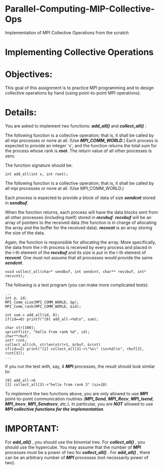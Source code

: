 # Parallel-Computing-MIP-Collective-Ops
Implementation of MPI Collective Operations from the scratch

# Implementing Collective Operations

# Objectives:
This goal of this assignment is to practice MPI programming and to design collective operations by hand (using point-to-point MPI operations).

# Details:
You are asked to implement two functions: ***add_all()*** and ***collect_all()*** :

The following function is a collective operation; that is, it shall be called by all mpi processes or none at all. (Use ***MPI_COMM_WORLD***.) 
Each process is expected to provide an integer 'x', and the function returns the total sum for the process whose rank is ***root***. The return value of all other processes is zero. 

The function signature should be:
```
int add_all(int x, int root);
```

The following function is a collective operation; that is, it shall be called by all mpi processes or none at all. (Use MPI_COMM_WORLD.) 

Each process is expected to provide a block of data of size ***sendcnt*** stored in ***sendbuf***. 

When the function returns, each process will have the data blocks sent from all other processes (including itself) stored in ***recvbuf***. ***recvbuf*** will be an array of pointers to the received data (the function is in charge of allocating the array and the buffer for the received data). ***recvcnt*** is an array storing the size of the data. 

Again, the function is responsible for allocating the array. More specifically, the data from the i-th process is received by every process and placed in the i-th element of the ***recvbuf*** and its size is put in the i-th element of ***recvcnt***. One must not assume that all processes would provide the same ***sendcnt***. 

```
void collect_all(char* sendbuf, int sendcnt, char** recvbuf, int* recvcnt);
```

The following is a test program (you can make more complicated tests):

```
...
int p, id;
MPI_Comm_size(MPI_COMM_WORLD, &p);
MPI_Comm_rank(MPI_COMM_WORLD, &id);

int sum = add_all(id, 0);
if(id==0) printf("[0] add_all->%d\n", sum);

char str[100];
sprintf(str, "hello from rank %d", id);
char**rbuf;
int* rcnt;
collect_all(ch, strlen(str)+1, &rbuf, &rcnt)
if(id==2) print("[2] collect_all[3]->\"%s\" (sz=%d)\n", rbuf[3], rcnt[3]);
...
```

If you run the test with, say, 4 ***MPI*** processes, the result should look similar to:

```
[0] add_all->6
[2] collect_all[3]->"hello from rank 3" (sz=18) 
```

To implement the two functions above, you are only allowed to use ***MPI*** point-to-point communication routines (***MPI_Send***, ***MPI_Recv***, ***MPI_Isend***, ***MPI_Irecv***, ***MPI_Sendrecv***, etc.). In particular, you are ***NOT*** allowed to use ***MPI collective functions for the implementation***. 

# IMPORTANT:

For ***add_all()*** , you should use the binomial tree. For ***collect_all()*** , you should use the hypercube. 
You may assume that the number of ***MPI*** processes must be a power of two for ***collect_all()*** .
For ***add_all()*** , there can be an arbitrary number of ***MPI*** processes (not necessarily power of two).
